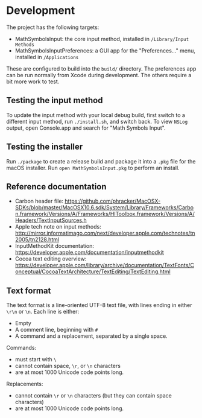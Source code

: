 # Development

The project has the following targets:
* MathSymbolsInput: the core input method, installed in `/Library/Input Methods`
* MathSymbolsInputPreferences: a GUI app for the "Preferences..." menu, installed in
  `/Applications`

These are configured to build into the `build/` directory. The preferences app
can be run normally from Xcode during development. The others require a bit more
work to test.

## Testing the input method

To update the input method with your local debug build, first switch to a
different input method, run `./install.sh`, and switch back. To view
`NSLog` output, open Console.app and search for "Math Symbols Input".

## Testing the installer

Run `./package` to create a release build and package it into a `.pkg`
file for the macOS installer. Run `open MathSymbolsInput.pkg` to perform an install.

## Reference documentation

* Carbon header file: https://github.com/phracker/MacOSX-SDKs/blob/master/MacOSX10.6.sdk/System/Library/Frameworks/Carbon.framework/Versions/A/Frameworks/HIToolbox.framework/Versions/A/Headers/TextInputSources.h
* Apple tech note on input methods: http://mirror.informatimago.com/next/developer.apple.com/technotes/tn2005/tn2128.html
* InputMethodKit documentation: https://developer.apple.com/documentation/inputmethodkit
* Cocoa text editing overview: https://developer.apple.com/library/archive/documentation/TextFonts/Conceptual/CocoaTextArchitecture/TextEditing/TextEditing.html

## Text format

The text format is a line-oriented UTF-8 text file, with lines ending in either `\r\n` or `\n`. Each line is either:

* Empty
* A comment line, beginning with `#`
* A command and a replacement, separated by a single space.

Commands:
* must start with `\`
* cannot contain space, `\r`, or `\n` characters
* are at most 1000 Unicode code points long.

Replacements:
* cannot contain `\r` or `\n` characters (but they can contain space characters)
* are at most 1000 Unicode code points long.
